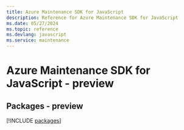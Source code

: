 ```yaml
---
title: Azure Maintenance SDK for JavaScript
description: Reference for Azure Maintenance SDK for JavaScript
ms.date: 05/27/2024
ms.topic: reference
ms.devlang: javascript
ms.service: maintenance
---
```

# Azure Maintenance SDK for JavaScript - preview
## Packages - preview
[!INCLUDE [packages](maintenance-index.md)]